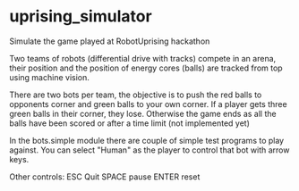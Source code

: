 # uprising_simulator

Simulate the game played at RobotUprising hackathon

Two teams of robots (differential drive with tracks) compete in an arena,
their position and the position of energy cores (balls) are tracked from top using machine vision.

There are two bots per team, the objective is to push the red balls to opponents corner and
green balls to your own corner. If a player gets three green balls in their corner, they lose.
Otherwise the game ends as all the balls have been scored or after a time limit (not implemented yet)

In the bots.simple module there are couple of simple test programs to play against.
You can select "Human" as the player to control that bot with arrow keys.

Other controls:
    ESC Quit
    SPACE pause
    ENTER reset

